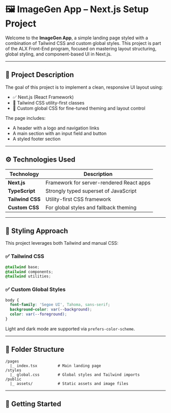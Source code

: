# 🖼️ ImageGen App – Next.js Setup Project

Welcome to the **ImageGen App**, a simple landing page styled with a combination of Tailwind CSS and custom global styles. This project is part of the ALX Front-End program, focused on mastering layout structuring, global styling, and component-based UI in Next.js.

---

## 📌 Project Description

The goal of this project is to implement a clean, responsive UI layout using:
- ✅ Next.js (React Framework)
- 🎨 Tailwind CSS utility-first classes
- 🧾 Custom global CSS for fine-tuned theming and layout control

The page includes:
- A header with a logo and navigation links
- A main section with an input field and button
- A styled footer section

---

## ⚙️ Technologies Used

| Technology     | Description                          |
|----------------|--------------------------------------|
| **Next.js**    | Framework for server-rendered React apps |
| **TypeScript** | Strongly typed superset of JavaScript |
| **Tailwind CSS** | Utility-first CSS framework         |
| **Custom CSS** | For global styles and fallback theming |

---

## 🎨 Styling Approach

This project leverages both Tailwind and manual CSS:

### ✅ Tailwind CSS
```css
@tailwind base;
@tailwind components;
@tailwind utilities;
```

### ✅ Custom Global Styles
```css
body {
  font-family: 'Segoe UI', Tahoma, sans-serif;
  background-color: var(--background);
  color: var(--foreground);
}
```

Light and dark mode are supported via `prefers-color-scheme`.

---

## 🧱 Folder Structure

```
/pages
  |_ index.tsx         # Main landing page
/styles
  |_ global.css        # Global styles and Tailwind imports
/public
  |_ assets/           # Static assets and image files
```

---

## 🚀 Getting Started
